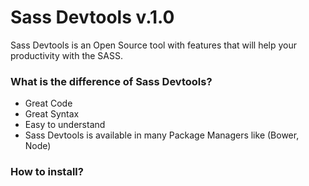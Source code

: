 Sass Devtools v.1.0
===================

Sass Devtools is an Open Source tool with features that will help your productivity with the SASS.

### What is the difference of Sass Devtools?

- Great Code
- Great Syntax
- Easy to understand
- Sass Devtools is available in many Package Managers like (Bower, Node)


### How to install?
